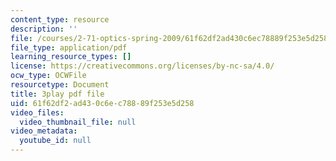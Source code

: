 ```yaml
---
content_type: resource
description: ''
file: /courses/2-71-optics-spring-2009/61f62df2ad430c6ec78889f253e5d258_MK5uZttfWfM.pdf
file_type: application/pdf
learning_resource_types: []
license: https://creativecommons.org/licenses/by-nc-sa/4.0/
ocw_type: OCWFile
resourcetype: Document
title: 3play pdf file
uid: 61f62df2-ad43-0c6e-c788-89f253e5d258
video_files:
  video_thumbnail_file: null
video_metadata:
  youtube_id: null
---
```

